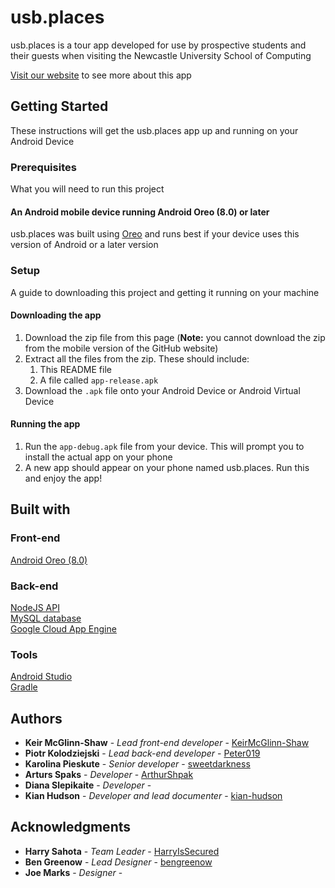 # usb.places

usb.places is a tour app developed for use by prospective students and their guests when visiting the Newcastle University School of Computing

[Visit our website](https://usbplaces.myportfolio.com/download "https://usbplaces.myportfolio.com/download") to see more about this app

## Getting Started
These instructions will get the usb.places app up and running on your Android Device

### Prerequisites
What you will need to run this project

#### An Android mobile device running Android Oreo (8.0) or later
usb.places was built using [Oreo](https://www.android.com/versions/oreo-8-0/ "https://www.android.com/versions/oreo-8-0/") and runs best if your device uses this version of Android or a later version
  
### Setup
A guide to downloading this project and getting it running on your machine

#### Downloading the app
1. Download the zip file from this page (**Note:** you cannot download the zip from the mobile version of the GitHub website)
2. Extract all the files from the zip. These should include:
	1. This README file
	2. A file called ```app-release.apk```
3. Download the ```.apk``` file onto your Android Device or Android Virtual Device

#### Running the app
1. Run the ```app-debug.apk``` file from your device. This will prompt you to install the actual app on your phone
2. A new app should appear on your phone named usb.places. Run this and enjoy the app!

## Built with

### Front-end
[Android Oreo (8.0)]( https://www.android.com/versions/oreo-8-0/ "https://www.android.com/versions/oreo-8-0/" )</br>

### Back-end
[NodeJS API]( https://nodejs.org/en/about "https://nodejs.org/en/about" )</br>
[MySQL database]( https://www.mysql.com "https://www.mysql.com" )</br>
[Google Cloud App Engine]( https://cloud.google.com/appengine "https://cloud.google.com/appengine" )</br>

### Tools
[Android Studio]( https://developer.android.com/studio "https://developer.android.com/studio" )</br>
[Gradle]( https://gradle.org "https://gradle.org" )

## Authors
* **Keir McGlinn-Shaw** - *Lead front-end developer* - [KeirMcGlinn-Shaw](https://github.com/KeirMcGlinn-Shaw)
* **Piotr Kolodziejski** - *Lead back-end developer* - [Peter019](https://github.com/Peter019)
* **Karolina Pieskute** - *Senior developer* - [sweetdarkness](https://github.com/sweetdarkness)
* **Arturs Spaks** - *Developer* - [ArthurShpak](https://github.com/ArthurShpak)
* **Diana Slepikaite** - *Developer* -
* **Kian Hudson** - *Developer and lead documenter* - [kian-hudson](https://github.com/kian-hudson)


## Acknowledgments
* **Harry Sahota** - *Team Leader* - [HarryIsSecured](https://github.com/HarryIsSecured)
* **Ben Greenow** - *Lead Designer* - [bengreenow](https://github.com/bengreenow)
* **Joe Marks** - *Designer* -
